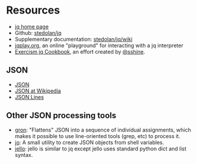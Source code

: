 # Resources

- [jq home page][jq]
- Github: [stedolan/jq][github]
- Supplementary documentation: [stedolan/jq/wiki][wiki]
- [jqplay.org][jqplay], an online "playground" for interacting with a jq interpreter
- [Exercism jq Cookbook][cook], an effort created by [@sshine][sshine].

## JSON

- [JSON][json]
- [JSON at Wikipedia][wiki-json]
- [JSON Lines][jsonl]

## Other JSON processing tools

- [gron][gron]: "Flattens" JSON into a sequence of individual assignments, which makes it possible to use line-oriented tools (grep, etc) to process it.
- [jo][jo]: A small utility to create JSON objects from shell variables.
- [jello][jello]: jello is similar to jq except jello uses standard python dict and list syntax.

[jq]: https://stedolan.github.io/jq
[github]: https://github.com/stedolan/jq
[wiki]: https://github.com/stedolan/jq/wiki
[jqplay]: https://jqplay.org
[gron]: https://github.com/tomnomnom/gron#readme
[jo]: https://github.com/jpmens/jo#readme
[jello]: https://kellyjonbrazil.github.io/jello
[jsonl]: https://jsonlines.org
[json]: https://json.org
[wiki-json]: https://en.wikipedia.org/wiki/JSON
[cook]: https://github.com/exercism/exercism/issues/5055
[sshine]: https://exercism.org/profiles/sshine

